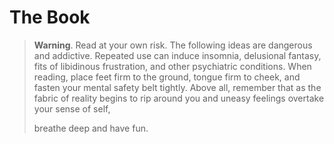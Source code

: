 The Book
========

> **Warning**.
> Read at your own risk. The following ideas are dangerous and addictive. Repeated use can induce insomnia, delusional fantasy, fits of libidinous frustration, and other psychiatric conditions. When reading, place feet firm to the ground, tongue firm to cheek, and fasten your mental safety belt tightly. Above all, remember that as the fabric of reality begins to rip around you and uneasy feelings overtake your sense of self,
> 
> breathe deep and have fun.
